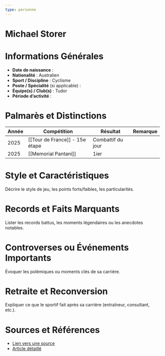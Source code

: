```yaml
---
type: personne
---
```


# Michael Storer

# Informations Générales
- **Date de naissance** :  
- **Nationalité** :  Australien
- **Sport / Discipline** :  Cyclisme
- **Poste / Spécialité** (si applicable) :  
- **Équipe(s) / Club(s)** :  Tudor
- **Période d’activité** :  

# Palmarès et Distinctions
| Année | Compétition                    | Résultat          | Remarque |
| ----- | ------------------------------ | ----------------- | -------- |
| 2025  | [[Tour de France]] - 15e étape | Combattif du jour |          |
| 2025  | [[Memorial Pantani]]           | 1ier              |          |

# Style et Caractéristiques
Décrire le style de jeu, les points forts/faibles, les particularités.

# Records et Faits Marquants
Lister les records battus, les moments légendaires ou les anecdotes notables.

# Controverses ou Événements Importants
Évoquer les polémiques ou moments clés de sa carrière.

# Retraite et Reconversion
Expliquer ce que le sportif fait après sa carrière (entraîneur, consultant, etc.).

# Sources et Références
- [Lien vers une source](#)
- [Article détaillé](#)
